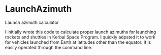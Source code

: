 # LaunchAzimuth
Launch azimuth calculator

I initially wrote this code to calculate proper launch azimuths for launching rockets and shuttles in Kerbal Space Program. I quickly adpated it to work for vehicles launched from Earth at latitudes other than the equator. It is easily operated through the command line.
